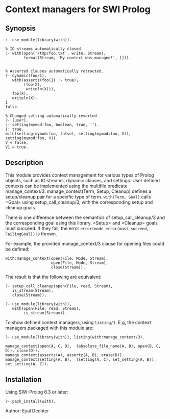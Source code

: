 Context managers for SWI Prolog
===============================

Synopsis 
--------

```
:- use_module(library(with)). 

% IO streams automatically closed
:- with(open('/tmp/foo.txt', write, Stream), 
        format(Stream, 'My context was managed!', [])).


% Asserted clauses automatically retracted.
?- dynamic(foo/1),
   with(assertz(foo(1) :- true),
        (foo(X),
         writeln(X))),        
   foo(X),
   writeln(X).   
1
false.

% Changed setting automatically reverted
?- [user].
:- setting(mymod:foo, boolean, true, '').
|: true.
with(setting(mymod:foo, false), setting(mymod:foo, V)), setting(mymod:foo, V1). 
V = false,
V1 = true.

```

Description
-----------

This module provides context management for various types of Prolog
objects, such as IO streams, dynamic clauses, and settings.  User
defined contexts can be implemented using the multifile predicate
manage_context/3.  manage_context(Term, Setup, Cleanup) defines a
setup/cleanup pair for a specific type of term. ```with(Term, Goal)```
calls =Goal= using setup_call_cleanup/3, with the corresponding setup
and cleanup goals. 

There is one difference between the semantics of setup_call_cleanup/3
and the corresponding goal using this library. =Setup= and =Cleanup=
goals must succeed. If they fail, the error
```error(mode_error(must_succeed, FailingGoal))``` is thrown.

For example, the provided manage_context/3 clause
for opening files could be defined:

```
with:manage_context(open(File, Mode, Stream), 
                    open(File, Mode, Stream), 
                    close(Stream)).

```

The result is that the following are equivalent: 

```
?- setup_call_cleanup(open(File, read, Stream), 
   is_stream(Stream), 
   close(Stream)). 

?- use_module(library(with)), 
   with(open(File, read, Stream), 
        is_stream(Stream)).
```

To show defined context managers, using ```listing/1```. E.g, the
context managers packaged with this module are:

```
?- use_module(library(with)), listing(with:manage_context/3).

manage_context(open(A, C, D),  (absolute_file_name(A, B), open(B, C, D)), close(D)).
manage_context(assertz(A), assertz(A, B), erase(B)).
manage_context(setting(A, B),  (setting(A, C), set_setting(A, B)), set_setting(A, C)).

```

Installation
------------

Using SWI-Prolog 6.3 or later:

```
?- pack_install(with).

```


Author: Eyal Dechter 
